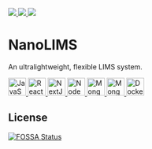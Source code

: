 <p align="left">
    <a href="https://app.fossa.com/projects/git%2Bgithub.com%2Fbwbioinfo%2Fnanolims?ref=badge_shield" alt="FOSSA Status">
        <img src="https://app.fossa.com/api/projects/git%2Bgithub.com%2Fbwbioinfo%2Fnanolims.svg?type=shield"/>
    </a>
    <a href="https://codecov.io/gh/bwbioinfo/nanolims" > 
         <img src="https://codecov.io/gh/bwbioinfo/nanolims/graph/badge.svg?token=XPQDBPKXGI"/> 
    </a>
    <a href="[https://codecov.io/gh/bwbioinfo/nanolims](https://sensational-duckanoo-499a2a.netlify.app/)" > 
         <img src="https://api.netlify.com/api/v1/badges/ecf77460-b74b-40ac-b147-5ee20e344957/deploy-status"/> 
    </a>
</p>

# NanoLIMS
An ultralightweight, flexible LIMS system.

<p align="left">
    <a href="https://developer.mozilla.org/en-US/docs/Web/JavaScript" target="_blank" rel="noreferrer">
    <img src="https://raw.githubusercontent.com/danielcranney/readme-generator/main/public/icons/skills/javascript-colored.svg" width="36" height="36" alt="JavaScript" />
    </a>
    <a href="https://reactjs.org/" target="_blank" rel="noreferrer">
        <img src="https://raw.githubusercontent.com/danielcranney/readme-generator/main/public/icons/skills/react-colored.svg" width="36" height="36" alt="React" />
    </a>
    <a href="https://nextjs.org/docs" target="_blank" rel="noreferrer">
        <img src="https://raw.githubusercontent.com/danielcranney/readme-generator/main/public/icons/skills/nextjs-colored.svg" width="36" height="36" alt="NextJs" />
    </a>
    <a href="https://nodejs.org/en/" target="_blank" rel="noreferrer">
        <img src="https://raw.githubusercontent.com/danielcranney/readme-generator/main/public/icons/skills/nodejs-colored.svg" width="36" height="36" alt="NodeJS" />
    </a>
    <a href="https://www.mongodb.com/" target="_blank" rel="noreferrer">
        <img src="https://raw.githubusercontent.com/danielcranney/readme-generator/main/public/icons/skills/mongodb-colored.svg" width="36" height="36" alt="MongoDB" />
    </a>
    <a href="https://www.mongoosejs.com/" target="_blank" rel="noreferrer">
        <img src="https://mongoosejs.com/docs/images/mongoose5_62x30_transparent.png" width="36" height="36" alt="Mongoose" />
    </a>
    <a href="https://www.docker.com/" target="_blank" rel="noreferrer">
        <img src="https://raw.githubusercontent.com/danielcranney/readme-generator/main/public/icons/skills/docker-colored.svg" width="36" height="36" alt="Docker" />
    </a>
</p>



## License
[![FOSSA Status](https://app.fossa.com/api/projects/git%2Bgithub.com%2Fbwbioinfo%2Fnanolims.svg?type=large)](https://app.fossa.com/projects/git%2Bgithub.com%2Fbwbioinfo%2Fnanolims?ref=badge_large)

